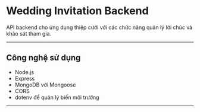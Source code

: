 # Wedding Invitation Backend

API backend cho ứng dụng thiệp cưới với các chức năng quản lý lời chúc và khảo sát tham gia.

---

## Công nghệ sử dụng

- Node.js
- Express
- MongoDB với Mongoose
- CORS
- dotenv để quản lý biến môi trường

---
